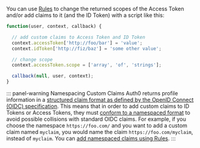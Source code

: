 You can use [Rules](/rules) to change the returned scopes of the Access Token and/or add claims to it (and the ID Token) with a script like this:

```javascript
function(user, context, callback) {

  // add custom claims to Access Token and ID Token
  context.accessToken['http://foo/bar'] = 'value';
  context.idToken['http://fiz/baz'] = 'some other value';

  // change scope
  context.accessToken.scope = ['array', 'of', 'strings'];

  callback(null, user, context);
}
```

::: panel-warning Namespacing Custom Claims
Auth0 returns profile information in a [structured claim format as defined by the OpenID Connect (OIDC) specification](https://openid.net/specs/openid-connect-core-1_0.html#StandardClaims). This means that in order to add custom claims to ID Tokens or Access Tokens, they must [conform to a namespaced format](/api-auth/tutorials/adoption/scope-custom-claims) to avoid possible collisions with standard OIDC claims. For example, if you choose the namespace `https://foo.com/` and you want to add a custom claim named `myclaim`, you would name the claim `https://foo.com/myclaim`, instead of `myclaim`. You can [add namespaced claims using Rules](#optional-customize-the-tokens).
:::
